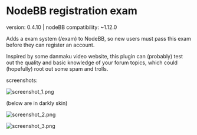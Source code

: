# NodeBB registration exam

version: 0.4.10 | nodeBB compatibility: ~1.12.0

Adds a exam system (/exam) to NodeBB, so new users must pass this exam before they can register an account.

Inspired by some danmaku video website, this plugin can (probably) test out the quality and basic knowledge of your forum topics, which could (hopefully) root out some spam and trolls.

screenshots:

![screenshot_1.png](https://i.imgur.com/0YEwyqA.png)

(below are in darkly skin)

![screenshot_2.png](https://i.imgur.com/qu8BBa4.png)

![screenshot_3.png](https://i.imgur.com/1ZGpJiw.png)
